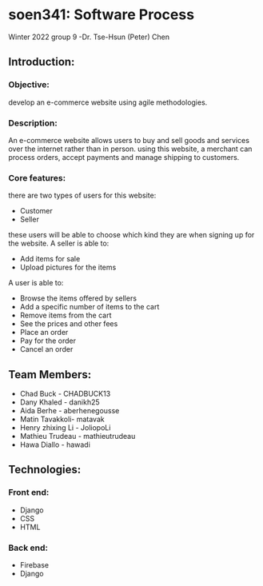 # soen341: Software Process
Winter 2022 group 9  -Dr. Tse-Hsun (Peter) Chen
## Introduction:
### Objective: 
develop an e-commerce website using agile methodologies.
### Description:
An e-commerce website allows users to buy and sell goods and services over the internet rather than in person.
using this website, a merchant can process orders, accept payments and manage shipping to customers.
### Core features:
there are two types of users for this website:
   - Customer
   - Seller
   
these users will be able to choose which kind they are when signing up for the website.
A seller is able to:
- Add items for sale 
- Upload pictures for the items

A user is able to:
- Browse the items offered by sellers
- Add a specific number of items to the cart
- Remove items from the cart
- See the prices and other fees
- Place an order
- Pay for the order
- Cancel an order


 ## Team Members:
 
- Chad Buck - CHADBUCK13
- Dany Khaled - danikh25
- Aida Berhe - aberhenegousse
- Matin Tavakkoli- matavak
- Henry zhixing Li - JoliopoLi 
- Mathieu Trudeau - mathieutrudeau
- Hawa Diallo - hawadi

## Technologies:
### Front end:
- Django
- CSS
- HTML
### Back end:
- Firebase
- Django




